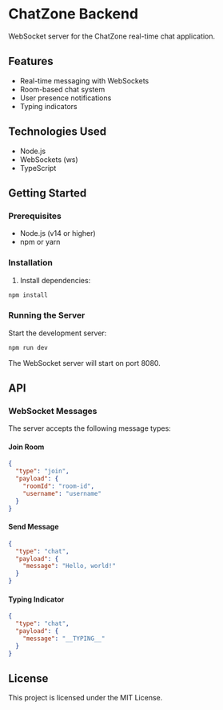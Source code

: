 # ChatZone Backend

WebSocket server for the ChatZone real-time chat application.

## Features

- Real-time messaging with WebSockets
- Room-based chat system
- User presence notifications
- Typing indicators

## Technologies Used

- Node.js
- WebSockets (ws)
- TypeScript

## Getting Started

### Prerequisites

- Node.js (v14 or higher)
- npm or yarn

### Installation

1. Install dependencies:
```sh
npm install
```

### Running the Server

Start the development server:
```sh
npm run dev
```

The WebSocket server will start on port 8080.

## API

### WebSocket Messages

The server accepts the following message types:

#### Join Room
```json
{
  "type": "join",
  "payload": {
    "roomId": "room-id",
    "username": "username"
  }
}
```

#### Send Message
```json
{
  "type": "chat",
  "payload": {
    "message": "Hello, world!"
  }
}
```

#### Typing Indicator
```json
{
  "type": "chat",
  "payload": {
    "message": "__TYPING__"
  }
}
```

## License

This project is licensed under the MIT License.
